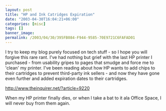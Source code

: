 ```yaml
---
layout: post
title: "HP and Ink Catridges Expiration"
date: "2003-04-30T16:04:21+06:00"
categories: [misc]
tags: []
banner_image: 
permalink: /2003/04/30/395FB084-F944-9585-70E9721C6FAFAD01
---
```


I try to keep my blog purely focused on tech stuff - so I hope you will forgive this rare rant. I've had nothing but grief with the last HP printer I purchased - from usability gripes to pages that smudge and force me to 'clean' my printer. I've been reading about how HP wants to add chips to their cartridges to prevent third-party ink sellers - and now they have gone even further and added expiration dates to their cartridges. 

<a href="http://www.theinquirer.net/?article=9220">http://www.theinquirer.net/?article=9220</a>

When my HP printer finally dies, or when I take a bat to it ala Office Space, I will never buy from them again.